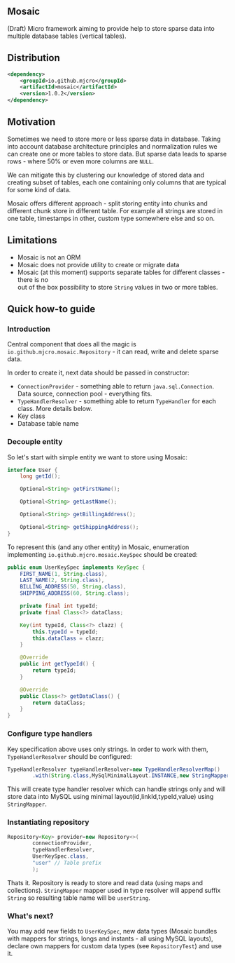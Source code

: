 Mosaic
------

(Draft) Micro framework aiming to provide help to store sparse data into multiple database tables (vertical tables).

## Distribution

```xml
<dependency>
    <groupId>io.github.mjcro</groupId>
    <artifactId>mosaic</artifactId>
    <version>1.0.2</version>
</dependency>
```

## Motivation

Sometimes we need to store more or less sparse data in database. Taking into account database
architecture principles and normalization rules we can create one or more tables to store data.
But sparse data leads to sparse rows - where 50% or even more columns are `NULL`.

We can mitigate this by clustering our knowledge of stored data and creating subset of tables,
each one containing only columns that are typical for some kind of data.

Mosaic offers different approach - split storing entity into chunks and different chunk store
in different table. For example all strings are stored in one table, timestamps in other,
custom type somewhere else and so on.

## Limitations

- Mosaic is not an ORM
- Mosaic does not provide utility to create or migrate data
- Mosaic (at this moment) supports separate tables for different classes - there is no  
  out of the box possibility to store `String` values in two or more tables.

## Quick how-to guide

### Introduction

Central component that does all the magic is `io.github.mjcro.mosaic.Repository` - it can
read, write and delete sparse data.

In order to create it, next data should be passed in constructor:

- `ConnectionProvider` - something able to return `java.sql.Connection`. Data source,
  connection pool - everything fits.
- `TypeHandlerResolver` - something able to return `TypeHandler` for each class. More details below.
- Key class
- Database table name

### Decouple entity

So let's start with simple entity we want to store using Mosaic:

```java
interface User {
    long getId();

    Optional<String> getFirstName();

    Optional<String> getLastName();

    Optional<String> getBillingAddress();

    Optional<String> getShippingAddress();
}
```

To represent this (and any other entity) in Mosaic, enumeration implementing `io.github.mjcro.mosaic.KeySpec`
should be created:

```java
public enum UserKeySpec implements KeySpec {
    FIRST_NAME(1, String.class),
    LAST_NAME(2, String.class),
    BILLING_ADDRESS(50, String.class),
    SHIPPING_ADDRESS(60, String.class);

    private final int typeId;
    private final Class<?> dataClass;

    Key(int typeId, Class<?> clazz) {
        this.typeId = typeId;
        this.dataClass = clazz;
    }

    @Override
    public int getTypeId() {
        return typeId;
    }

    @Override
    public Class<?> getDataClass() {
        return dataClass;
    }
}
```

### Configure type handlers

Key specification above uses only strings. In order to work with them, `TypeHandlerResolver` should
be configured:

```java
TypeHandlerResolver typeHandlerResolver=new TypeHandlerResolverMap()
        .with(String.class,MySqlMinimalLayout.INSTANCE,new StringMapper());
```

This will create type handler resolver which can handle strings only and will store data into
MySQL using minimal layout(id,linkId,typeId,value) using `StringMapper`.

### Instantiating repository

```java
Repository<Key> provider=new Repository<>(
        connectionProvider,
        typeHandlerResolver,
        UserKeySpec.class,
        "user" // Table prefix
        );
```

Thats it. Repository is ready to store and read data (using maps and collections).
`StringMapper` mapper used in type resolver will append suffix `String` so resulting
table name will be `userString`.

### What's next?

You may add new fields to `UserKeySpec`, new data types (Mosaic bundles with mappers
for strings, longs and instants - all using MySQL layouts), declare own mappers for
custom data types (see `RepositoryTest`) and use it.